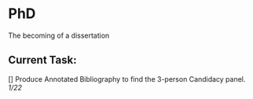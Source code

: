 # PhD
The becoming of a dissertation

## Current Task:
[] Produce Annotated Bibliography to find the 3-person Candidacy panel. *1/22*
